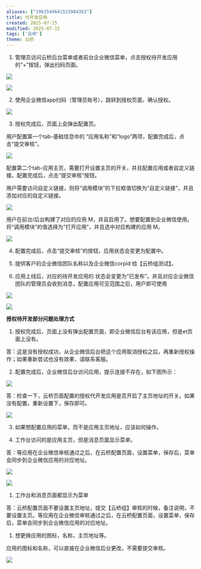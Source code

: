 ```yaml
---
aliases: ["1963549641533984362"]
title: 代开发应用
created: 2025-07-15
modified: 2025-07-15
tags: ['云桥']
theme: 云桥
---
```


1. 管理员访问云桥后台菜单或者前台企业微信菜单，点击授权待开发应用的“+”按钮，弹出扫码页面。

![](https://myhelpdoc.oss-cn-heyuan.aliyuncs.com/mdimages/8400d3e117c165ba3dc060a6419347f0.jpg)

![](https://myhelpdoc.oss-cn-heyuan.aliyuncs.com/mdimages/796e2e33b010553751a5d06374fa1f53.jpg)

2. 使用企业微信app扫码（管理员账号），跳转到授权页面，确认授权。

![](https://myhelpdoc.oss-cn-heyuan.aliyuncs.com/mdimages/311b7358e28737c5084ff895c0d98d36.jpg)

3. 授权完成后，页面上会弹出配置页。

用户配置第一个tab-基础信息中的 “应用名称”和“logo”两项，配置完成后，点击“提交审核”。

![](https://myhelpdoc.oss-cn-heyuan.aliyuncs.com/mdimages/baedca21497661c1bdd5a1ed14ea73b4.jpg)

配置第二个tab-应用主页，需要打开设置主页的开关，并且配置应用或者自定义链接。配置完成后，点击“提交审核”按钮。

用户需要访问自定义链接，则将“调用模块”的下拉框值切换为“自定义链接”，并且添加对应的自定义链接。

![](https://myhelpdoc.oss-cn-heyuan.aliyuncs.com/mdimages/40f369f48606fb85ec6bd3552f12d8b1.jpg)

用户在前台/后台构建了对应的应用 M，并且启用了。想要配置到企业微信使用。将“调用模块”的值选择为“打开应用”，并且选中对应构建的应用 M。

![](https://myhelpdoc.oss-cn-heyuan.aliyuncs.com/mdimages/540180dd9e9cac416f47c879cec7f815.jpg)

4. 配置完成后，点击“提交审核”的按钮，应用状态会变更为配置中。

5. 提供客户的企业微信团队名称以及企业微信corpid 给【云桥组测试】。

6. 应用上线后，对应的待开发应用的 状态会变更为“已发布”。并且对应企业微信团队的管理员会收到消息，配置应用可见范围之后，用户即可使用

![](https://myhelpdoc.oss-cn-heyuan.aliyuncs.com/mdimages/419fb821b62419d865997c9106abb5a1.jpg)

![](https://myhelpdoc.oss-cn-heyuan.aliyuncs.com/mdimages/4d95a633e78f51a1636a52eed8717cb9.jpg)

**授权待开发部分问题处理方式**

1. 授权完成后，页面上没有弹出配置页面，即企业微信后台有该应用，但是et页面上没有。

答：这是没有授权成功，从企业微信后台把这个应用取消授权之后，再重新授权操作；如果重新尝试也没有效果，请联系客服。

2. 配置完成后，企业微信后台访问应用，提示连接不存在，如下图所示：

![](https://myhelpdoc.oss-cn-heyuan.aliyuncs.com/mdimages/6278ae7d0cd80298c9746b5910eadf44.jpg)

答：检查一下，云桥页面配置的授权代开发应用是否开启了主页地址的开关。如果没有配置，重新设置下，保存即可。

![](https://myhelpdoc.oss-cn-heyuan.aliyuncs.com/mdimages/5acfb3b38849ac8e5f242e96cabeceef.jpg)

3. 如果想配置应用的菜单，而不是应用主页地址，应该如何操作。

1. 工作台访问的是应用主页，但是消息页面显示菜单。

答：等应用在企业微信审核通过之后，在云桥配置页面，设置菜单，保存后，菜单会同步到企业微信应用的对应地址。

![](https://myhelpdoc.oss-cn-heyuan.aliyuncs.com/mdimages/08493064a455b85a43d76c0959adaa84.jpg)

![](https://myhelpdoc.oss-cn-heyuan.aliyuncs.com/mdimages/e685d1d8e014d7f10a8a98b3c713839d.jpg)

1. 工作台和消息页面都显示为菜单

答：云桥配置页面不要设置主页地址，提交【云桥组】审核的时候，备注说明，不要设置主页。等应用在企业微信审核通过之后，在云桥配置页面，设置菜单，保存后，菜单会同步到企业微信应用的对应地址。

1. 想更换应用的图标，名称，主页地址等。

应用的图标和名称，可以直接在企业微信后台更改，不需要提交审核。

![](https://myhelpdoc.oss-cn-heyuan.aliyuncs.com/mdimages/a2d312fe4e006f863e7f797b9f284cc1.jpg)

